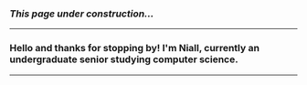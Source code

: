 ### *This page under construction...*
---
### Hello and thanks for stopping by! I'm Niall, currently an undergraduate senior studying computer science.

---

<!-- ## ![uncw logo](./images/uncw.png) University of North Carolina Wilmington -->

<!--
**NiallMcKinnon/NiallMcKinnon** is a ✨ _special_ ✨ repository because its `README.md` (this file) appears on your GitHub profile.

Here are some ideas to get you started:

- 🔭 I’m currently working on ...
- 🌱 I’m currently learning ...
- 👯 I’m looking to collaborate on ...
- 🤔 I’m looking for help with ...
- 💬 Ask me about ...
- 📫 How to reach me: ...
- 😄 Pronouns: ...
- ⚡ Fun fact: ...
-->
